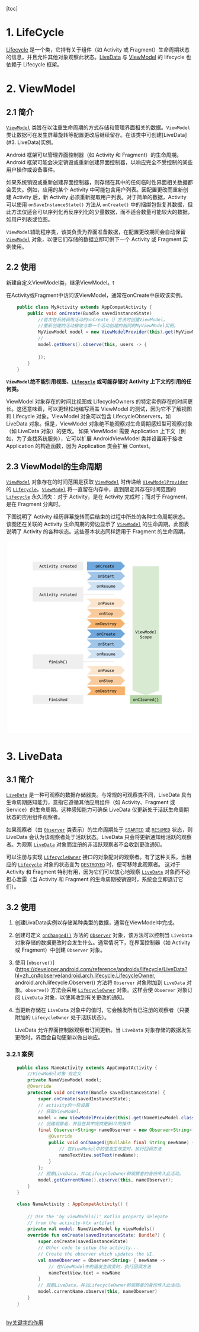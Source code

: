 [toc]

# 1. LifeCycle

[Lifecycle](https://developer.android.com/topic/libraries/architecture/lifecycle.html) 是一个类，它持有关于组件（如 Activity 或 Fragment）生命周期状态的信息，并且允许其他对象观察此状态。[LiveData](https://developer.android.com/topic/libraries/architecture/livedata.html) 与 [ViewModel](https://developer.android.com/topic/libraries/architecture/viewmodel.html) 的 lifecycle 也依赖于 Lifecycle 框架。

# 2. ViewModel

## 2.1 简介

[`ViewModel`](https://developer.android.com/reference/androidx/lifecycle/ViewModel?hl=zh_cn) 类旨在以注重生命周期的方式存储和管理界面相关的数据。`ViewModel`类让数据可在发生屏幕旋转等配置更改后继续留存。在该类中可创建[LiveData](#3. LiveData)实例。

Android 框架可以管理界面控制器（如 Activity 和 Fragment）的生命周期。Android 框架可能会决定销毁或重新创建界面控制器，以响应完全不受控制的某些用户操作或设备事件。

如果系统销毁或重新创建界面控制器，则存储在其中的任何临时性界面相关数据都会丢失。例如，应用的某个 Activity 中可能包含用户列表。因配置更改而重新创建 Activity 后，新 Activity 必须重新提取用户列表。对于简单的数据，Activity 可以使用 `onSaveInstanceState()` 方法从 `onCreate()` 中的捆绑包恢复其数据，但此方法仅适合可以序列化再反序列化的少量数据，而不适合数量可能较大的数据，如用户列表或位图。

 `ViewModel`辅助程序类，该类负责为界面准备数据，在配置更改期间会自动保留 [`ViewModel`](https://developer.android.com/reference/androidx/lifecycle/ViewModel?hl=zh_cn) 对象，以便它们存储的数据立即可供下一个 Activity 或 Fragment 实例使用。

## 2.2 使用

新建自定义ViewModel类，继承ViewModel。t

在Activity或Fragment中访问该ViewModel，通常在onCreate中获取该实例。

```java
    public class MyActivity extends AppCompatActivity {
        public void onCreate(Bundle savedInstanceState) 
            //首次在系统调用活动的onCreate（）方法时创建ViewModel。 
            //重新创建的活动接收与第一个活动创建的相同的MyViewModel实例。
            MyViewModel model = new ViewModelProvider(this).get(MyViewModel.class);
        	//
            model.getUsers().observe(this, users -> {
                
            });
        }
    }
```

**`ViewModel`绝不能引用视图、[`Lifecycle`](https://developer.android.com/reference/androidx/lifecycle/Lifecycle?hl=zh_cn) 或可能存储对 Activity 上下文的引用的任何类。**

ViewModel 对象存在的时间比视图或 LifecycleOwners 的特定实例存在的时间更长。这还意味着，可以更轻松地编写涵盖 ViewModel 的测试，因为它不了解视图和 Lifecycle 对象。ViewModel 对象可以包含 LifecycleObservers，如 LiveData 对象。但是，ViewModel 对象绝不能观察对生命周期感知型可观察对象（如 LiveData 对象）的更改。 如果 ViewModel 需要 Application 上下文（例如，为了查找系统服务），它可以扩展 AndroidViewModel 类并设置用于接收 Application 的构造函数，因为 Application 类会扩展 Context。

## 2.3 ViewModel的生命周期

[`ViewModel`](https://developer.android.com/reference/androidx/lifecycle/ViewModel?hl=zh_cn) 对象存在的时间范围是获取 [`ViewModel`](https://developer.android.com/reference/androidx/lifecycle/ViewModel?hl=zh_cn) 时传递给 [`ViewModelProvider`](https://developer.android.com/reference/androidx/lifecycle/ViewModelProvider?hl=zh_cn) 的 [`Lifecycle`](https://developer.android.com/reference/androidx/lifecycle/Lifecycle?hl=zh_cn)。[`ViewModel`](https://developer.android.com/reference/androidx/lifecycle/ViewModel?hl=zh_cn) 将一直留在内存中，直到限定其存在时间范围的 [`Lifecycle`](https://developer.android.com/reference/androidx/lifecycle/Lifecycle?hl=zh_cn) 永久消失：对于 Activity，是在 Activity 完成时；而对于 Fragment，是在 Fragment 分离时。

下图说明了 Activity 经历屏幕旋转而后结束的过程中所处的各种生命周期状态。该图还在关联的 Activity 生命周期的旁边显示了 [`ViewModel`](https://developer.android.com/reference/androidx/lifecycle/ViewModel?hl=zh_cn) 的生命周期。此图表说明了 Activity 的各种状态。这些基本状态同样适用于 Fragment 的生命周期。

![说明 ViewModel 随着 Activity 状态的改变而经历的生命周期。](https://raw.githubusercontent.com/yanyi5496/yanyi5496.github.io/image/markdown/viewmodel-lifecycle.png)

# 3. LiveData

## 3.1 简介

[`LiveData`](https://developer.android.google.cn/reference/androidx/lifecycle/LiveData?hl=zh_cn) 是一种可观察的数据存储器类。与常规的可观察类不同，LiveData 具有生命周期感知能力，意指它遵循其他应用组件（如 Activity、Fragment 或 Service）的生命周期。这种感知能力可确保 LiveData 仅更新处于活跃生命周期状态的应用组件观察者。

如果观察者（由 [`Observer`](https://developer.android.google.cn/reference/androidx/lifecycle/Observer?hl=zh_cn) 类表示）的生命周期处于 [`STARTED`](https://developer.android.google.cn/reference/androidx/lifecycle/Lifecycle.State?hl=zh_cn#STARTED) 或 [`RESUMED`](https://developer.android.google.cn/reference/androidx/lifecycle/Lifecycle.State?hl=zh_cn#RESUMED) 状态，则 LiveData 会认为该观察者处于活跃状态。LiveData 只会将更新通知给活跃的观察者。为观察 [`LiveData`](https://developer.android.google.cn/reference/androidx/lifecycle/LiveData?hl=zh_cn) 对象而注册的非活跃观察者不会收到更改通知。

可以注册与实现 [`LifecycleOwner`](https://developer.android.google.cn/reference/androidx/lifecycle/LifecycleOwner?hl=zh_cn) 接口的对象配对的观察者。有了这种关系，当相应的 [`Lifecycle`](https://developer.android.google.cn/reference/androidx/lifecycle/Lifecycle?hl=zh_cn) 对象的状态变为 [`DESTROYED`](https://developer.android.google.cn/reference/androidx/lifecycle/Lifecycle.State?hl=zh_cn#DESTROYED) 时，便可移除此观察者。 这对于 Activity 和 Fragment 特别有用，因为它们可以放心地观察 [`LiveData`](https://developer.android.google.cn/reference/androidx/lifecycle/LiveData?hl=zh_cn) 对象而不必担心泄露（当 Activity 和 Fragment 的生命周期被销毁时，系统会立即退订它们）。

## 3.2 使用

1. 创建LivaData实例以存储某种类型的数据，通常在ViewModel中完成。

2. 创建可定义 [`onChanged()`](https://developer.android.com/reference/androidx/lifecycle/Observer?hl=zh_cn#onChanged(T)) 方法的 [`Observer`](https://developer.android.com/reference/androidx/lifecycle/Observer?hl=zh_cn) 对象，该方法可以控制当 `LiveData` 对象存储的数据更改时会发生什么。通常情况下，在界面控制器（如 Activity 或 Fragment）中创建 `Observer` 对象。

3. 使用 [`observe()`](https://developer.android.com/reference/androidx/lifecycle/LiveData?hl=zh_cn#observe(android.arch.lifecycle.LifecycleOwner, android.arch.lifecycle.Observer)) 方法将 `Observer` 对象附加到 `LiveData` 对象。`observe()` 方法会采用 [`LifecycleOwner`](https://developer.android.com/reference/androidx/lifecycle/LifecycleOwner?hl=zh_cn) 对象。这样会使 `Observer` 对象订阅 `LiveData` 对象，以使其收到有关更改的通知。

4. 当更新存储在 `LiveData` 对象中的值时，它会触发所有已注册的观察者（只要附加的 `LifecycleOwner` 处于活跃状态）。

    LiveData 允许界面控制器观察者订阅更新。当 `LiveData` 对象存储的数据发生更改时，界面会自动更新以做出响应。

### 3.2.1 案例

```java
    public class NameActivity extends AppCompatActivity {
		//ViewModel对象 自定义
        private NameViewModel model;
        @Override
        protected void onCreate(Bundle savedInstanceState) {
            super.onCreate(savedInstanceState);
            // activity的一些设置
            // 获取ViewModel.
            model = new ViewModelProvider(this).get(NameViewModel.class);
            // 创建观察者，并且在其中完成更新UI的操作
            final Observer<String> nameObserver = new Observer<String>() {
                @Override
                public void onChanged(@Nullable final String newName) {
                    // 在ViewModel中的值发生改变时，执行回调方法
                    nameTextView.setText(newName);
                }
            };
            // 观察LiveData，并以LifecycleOwner和观察者的身份传入此活动。
            model.getCurrentName().observe(this, nameObserver);
        }
    }
```



```kotlin
    class NameActivity : AppCompatActivity() {

        // Use the 'by viewModels()' Kotlin property delegate
        // from the activity-ktx artifact
        private val model: NameViewModel by viewModels()
        override fun onCreate(savedInstanceState: Bundle?) {
            super.onCreate(savedInstanceState)
            // Other code to setup the activity...
            // Create the observer which updates the UI.
            val nameObserver = Observer<String> { newName ->
                // 在ViewModel中的值发生改变时，执行回调方法
                nameTextView.text = newName
            }
            // 观察LiveData，并以LifecycleOwner和观察者的身份传入此活动。
            model.currentName.observe(this, nameObserver)
        }
    }
    
```

[by关键字的作用](https://www.jianshu.com/p/45efbca72140)